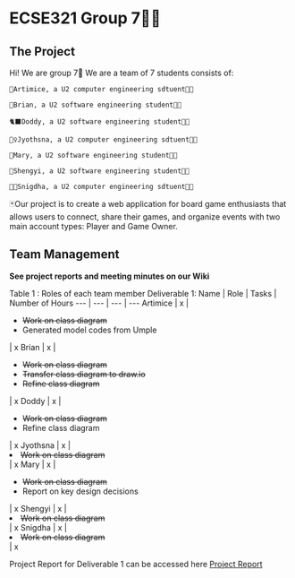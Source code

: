 # ECSE321 Group 7🐻‍❄️
## The Project
Hi! We are group 7🤯 We are a team of 7 students consists of:

    🪼Artimice, a U2 computer engineering sdtuent👩‍💻

    🦑Brian, a U2 software engineering student🧑‍💻

    🐈‍⬛Doddy, a U2 software engineering student🧑‍💻

    🧚‍♀️Jyothsna, a U2 computer engineering sdtuent👩‍💻

    👻Mary, a U2 software engineering student👩‍💻

    🌝Shengyi, a U2 software engineering student👩‍💻

    👸🏽Snigdha, a U2 computer engineering sdtuent👩‍💻

🃏Our project is to create a web application for board game enthusiasts that allows users to connect, share their games, and organize events with two main account types: Player and Game Owner. 

## Team Management
**See project reports and meeting minutes on our Wiki**

Table 1 : Roles of each team member Deliverable 1:
Name | Role | Tasks | Number of Hours 
--- | --- | --- | ---
Artimice | x | <ul><li>~~Work on class diagram~~</li><li>Generated model codes from Umple</li></ul> | x
Brian | x | <ul><li>~~Work on class diagram~~</li><li>~~Transfer class diagram to draw.io~~</li> <li>~~Refine class diagram~~</li></ul> | x
Doddy | x | <ul><li>~~Work on class diagram~~</li><li>Refine class diagram</li></ul> | x
Jyothsna | x | <li>~~Work on class diagram~~</li> | x
Mary | x | <ul><li>~~Work on class diagram~~</li><li>Report on key design decisions</li></ul> | x
Shengyi | x | <li>~~Work on class diagram~~</li> | x
Snigdha | x | <li>~~Work on class diagram~~</li> | x

Project Report for Deliverable 1 can be accessed here
[Project Report](Project-Report)
